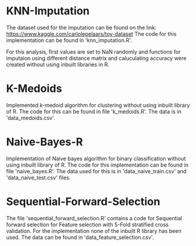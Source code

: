 # KNN-Imputation
The dataset used for the imputation can be found on the link: https://www.kaggle.com/carlolepelaars/toy-dataset
The code for this implementation can be found in 'knn_imputation.R'.

For this analysis, first values are set to NaN randomly and functions for imputaion using different distance matrix and caluculating accuracy were created without using inbuilt libraries in R.

# K-Medoids
Implemented k-medoid algorithm for clustering without using inbuilt library of R. The code for this can be found in file 'k_medoids.R'. The data is in 'data_medoids.csv'.

# Naive-Bayes-R
Implementation of Naive bayes algorithm for binary classification without using inbuilt library of R. The code for this implementation can be found in file 'naive_bayes.R'. The data used for this is in 'data_naive_train.csv' and 'data_naive_test.csv' files.

# Sequential-Forward-Selection
The file 'sequential_forward_selection.R' contains a code for Sequential forward selection for Feature selection with 5-Fold stratified cross validation. For the implementation none of the inbuilt R library has been used. The data can be found in 'data_feature_selection.csv'.
